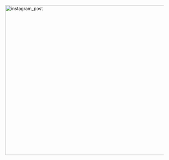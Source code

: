 <img width="990" height="475" alt="instagram_post" src="https://github.com/user-attachments/assets/490d2ca4-74ab-4a5b-824d-22df367a777a" />
